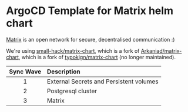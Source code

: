 # ArgoCD Template for Matrix helm chart

[Matrix](https://matrix.org/) is an open network for secure, decentralised communication :)

We're using [small-hack/matrix-chart](https://github.com/small-hack/matrix-chart), which is a fork of [Arkaniad/matrix-chart](https://github.com/Arkaniad), which is a fork of [typokign/matrix-chart](https://github.com/typokign/matrix-chart) (no longer maintained).

| Sync Wave | Description                             |
|:---------:|:----------------------------------------|
|     1     | External Secrets and Persistent volumes |
|     2     | Postgresql cluster                      |
|     3     | Matrix                                  |
